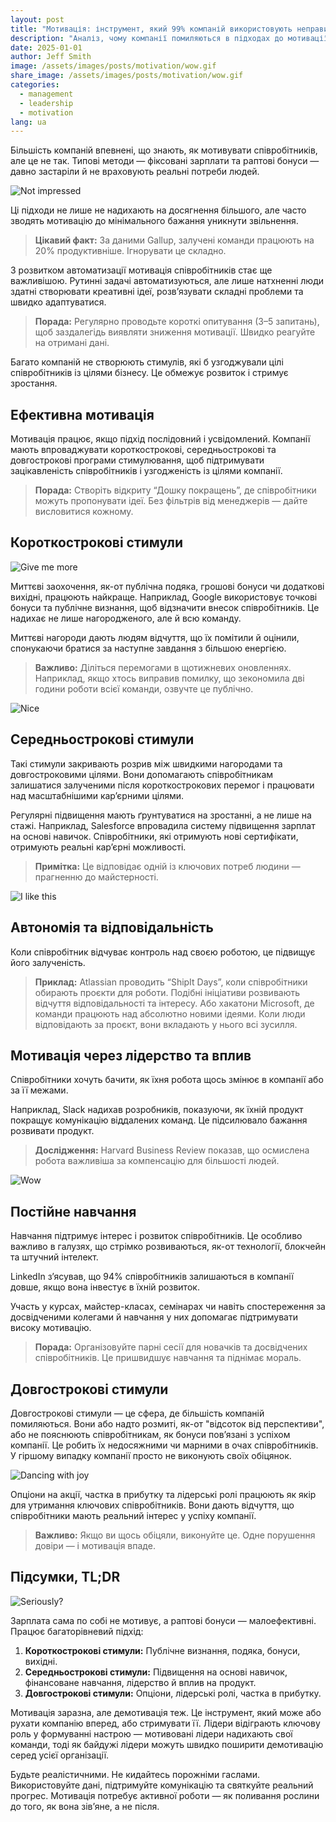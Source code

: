 ```yaml
---
layout: post
title: "Мотивація: інструмент, який 99% компаній використовують неправильно"
description: "Аналіз, чому компанії помиляються в підходах до мотивації, і практичні поради зі створення ефективних систем стимулювання."
date: 2025-01-01
author: Jeff Smith
image: /assets/images/posts/motivation/wow.gif
share_image: /assets/images/posts/motivation/wow.gif
categories: 
  - management
  - leadership
  - motivation
lang: ua
---
```


Більшість компаній впевнені, що знають, як мотивувати співробітників, але це не так. Типові методи — фіксовані зарплати та раптові бонуси — давно застаріли й не враховують реальні потреби людей.

![Not impressed](/assets/images/posts/motivation/mot.gif)

Ці підходи не лише не надихають на досягнення більшого, але часто зводять мотивацію до мінімального бажання уникнути звільнення.

> **Цікавий факт:** За даними Gallup, залучені команди працюють на 20% продуктивніше. Ігнорувати це складно.

З розвитком автоматизації мотивація співробітників стає ще важливішою. Рутинні задачі автоматизуються, але лише натхненні люди здатні створювати креативні ідеї, розв’язувати складні проблеми та швидко адаптуватися.

> **Порада:** Регулярно проводьте короткі опитування (3–5 запитань), щоб заздалегідь виявляти зниження мотивації. Швидко реагуйте на отримані дані.

Багато компаній не створюють стимулів, які б узгоджували цілі співробітників із цілями бізнесу. Це обмежує розвиток і стримує зростання.

## Ефективна мотивація

Мотивація працює, якщо підхід послідовний і усвідомлений. Компанії мають впроваджувати короткострокові, середньострокові та довгострокові програми стимулювання, щоб підтримувати зацікавленість співробітників і узгодженість із цілями компанії.

> **Порада:** Створіть відкриту “Дошку покращень”, де співробітники можуть пропонувати ідеї. Без фільтрів від менеджерів — дайте висловитися кожному.

## Короткострокові стимули

![Give me more](/assets/images/posts/motivation/gimme.gif)

Миттєві заохочення, як-от публічна подяка, грошові бонуси чи додаткові вихідні, працюють найкраще. Наприклад, Google використовує точкові бонуси та публічне визнання, щоб відзначити внесок співробітників. Це надихає не лише нагородженого, але й всю команду.

Миттєві нагороди дають людям відчуття, що їх помітили й оцінили, спонукаючи братися за наступне завдання з більшою енергією.

> **Важливо:** Діліться перемогами в щотижневих оновленнях. Наприклад, якщо хтось виправив помилку, що зекономила дві години роботи всієї команди, озвучте це публічно.

![Nice](/assets/images/posts/motivation/nice.jpg)

## Середньострокові стимули

Такі стимули закривають розрив між швидкими нагородами та довгостроковими цілями. Вони допомагають співробітникам залишатися залученими після короткострокових перемог і працювати над масштабнішими кар’єрними цілями.

Регулярні підвищення мають ґрунтуватися на зростанні, а не лише на стажі. Наприклад, Salesforce впровадила систему підвищення зарплат на основі навичок. Співробітники, які отримують нові сертифікати, отримують реальні кар’єрні можливості.

> **Примітка:** Це відповідає одній із ключових потреб людини — прагненню до майстерності.

![I like this](/assets/images/posts/motivation/i-like.gif)

## Автономія та відповідальність

Коли співробітник відчуває контроль над своєю роботою, це підвищує його залученість.

> **Приклад:** Atlassian проводить “ShipIt Days”, коли співробітники обирають проєкти для роботи. Подібні ініціативи розвивають відчуття відповідальності та інтересу. Або хакатони Microsoft, де команди працюють над абсолютно новими ідеями. Коли люди відповідають за проєкт, вони вкладають у нього всі зусилля.

## Мотивація через лідерство та вплив

Співробітники хочуть бачити, як їхня робота щось змінює в компанії або за її межами.

Наприклад, Slack надихав розробників, показуючи, як їхній продукт покращує комунікацію віддалених команд. Це підсилювало бажання розвивати продукт.

> **Дослідження:** Harvard Business Review показав, що осмислена робота важливіша за компенсацію для більшості людей.

![Wow](/assets/images/posts/motivation/wow.gif)

## Постійне навчання

Навчання підтримує інтерес і розвиток співробітників. Це особливо важливо в галузях, що стрімко розвиваються, як-от технології, блокчейн та штучний інтелект.

LinkedIn з’ясував, що 94% співробітників залишаються в компанії довше, якщо вона інвестує в їхній розвиток.

Участь у курсах, майстер-класах, семінарах чи навіть спостереження за досвідченими колегами й навчання у них допомагає підтримувати високу мотивацію.

> **Порада:** Організовуйте парні сесії для новачків та досвідчених співробітників. Це пришвидшує навчання та піднімає мораль.

## Довгострокові стимули

Довгострокові стимули — це сфера, де більшість компаній помиляються. Вони або надто розмиті, як-от "відсоток від перспективи", або не пояснюють співробітникам, як бонуси пов’язані з успіхом компанії. Це робить їх недосяжними чи марними в очах співробітників. У гіршому випадку компанії просто не виконують своїх обіцянок.

![Dancing with joy](/assets/images/posts/motivation/dancing-troll.gif)

Опціони на акції, частка в прибутку та лідерські ролі працюють як якір для утримання ключових співробітників. Вони дають відчуття, що співробітники мають реальний інтерес у успіху компанії.

> **Важливо:** Якщо ви щось обіцяли, виконуйте це. Одне порушення довіри — і мотивація впаде.

## Підсумки, TL;DR

![Seriously?](/assets/images/posts/motivation/rukiddingme.jpg)

Зарплата сама по собі не мотивує, а раптові бонуси — малоефективні. Працює багаторівневий підхід:

1. **Короткострокові стимули:** Публічне визнання, подяка, бонуси, вихідні.
2. **Середньострокові стимули:** Підвищення на основі навичок, фінансоване навчання, лідерство й вплив на продукт.
3. **Довгострокові стимули:** Опціони, лідерські ролі, частка в прибутку.

Мотивація заразна, але демотивація теж. Це інструмент, який може або рухати компанію вперед, або стримувати її. Лідери відіграють ключову роль у формуванні настрою — мотивовані лідери надихають свої команди, тоді як байдужі лідери можуть швидко поширити демотивацію серед усієї організації.

Будьте реалістичними. Не кидайтесь порожніми гаслами. Використовуйте дані, підтримуйте комунікацію та святкуйте реальний прогрес. Мотивація потребує активної роботи — як поливання рослини до того, як вона зів’яне, а не після.